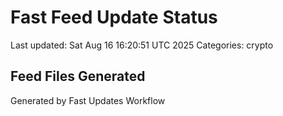 # Fast Feed Update Status
Last updated: Sat Aug 16 16:20:51 UTC 2025
Categories: crypto

## Feed Files Generated

Generated by Fast Updates Workflow
